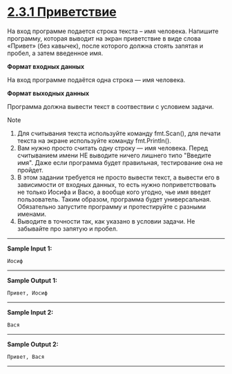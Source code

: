 # [2.3.1 Приветствие](https://stepik.org/lesson/917013/step/7?unit=922792)

На вход программе подается строка текста – имя человека. Напишите программу, которая выводит на экран приветствие в виде слова «Привет» (без кавычек), после которого должна стоять запятая и пробел, а затем введенное имя.

**Формат входных данных**

На вход программе подаётся одна строка — имя человека.

**Формат выходных данных**

Программа должна вывести текст в соотвествии с условием задачи.

 

>[!NOTE]
>1. Для считывания текста используйте команду fmt.Scan(), для печати текста на экране используйте команду fmt.Println().
>2. Вам нужно просто считать одну строку — имя человека. Перед считыванием имени НЕ выводите ничего лишнего типо "Введите имя". Даже если программа будет правильная, тестирование она не пройдет. 
>3. В этом задании требуется не просто вывести текст, а вывести его в зависимости от входных данных, то есть нужно поприветствовать не только Иосифа и Васю, а вообще кого угодно, чье имя введет пользователь. Таким образом, программа будет универсальная. Обязательно запустите программу и протестируйте с разными именами.
>4. Выводите в точности так, как указано в условии задачи. Не забывайте про запятую и пробел.

___
**Sample Input 1:**

`Иосиф`
___
**Sample Output 1:**

`Привет, Иосиф`
___
**Sample Input 2:**

`Вася`
___
**Sample Output 2:**

`Привет, Вася`
___